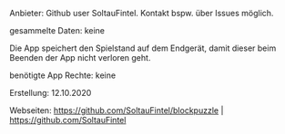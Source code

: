 Anbieter: Github user SoltauFintel. Kontakt bspw. über Issues möglich.

gesammelte Daten: keine

Die App speichert den Spielstand auf dem Endgerät, damit dieser beim Beenden der App nicht verloren geht.

benötigte App Rechte: keine

Erstellung: 12.10.2020

Webseiten: https://github.com/SoltauFintel/blockpuzzle | https://github.com/SoltauFintel
